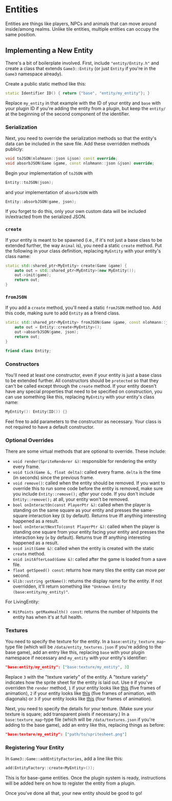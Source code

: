 # Entities

Entities are things like players, NPCs and animals that can move around inside/among realms. Unlike tile entities, multiple entities can occupy the same position.

## Implementing a New Entity

There's a bit of boilerplate involved. First, include `"entity/Entity.h"` and create a class that extends `Game3::Entity` (or just `Entity` if you're in the `Game3` namespace already).

Create a public static method like this:
```c++
static Identifier ID() { return {"base", "entity/my_entity"}; }
```
Replace `my_entity` in that example with the ID of your entity and `base` with your plugin ID if you're adding the entity from a plugin, but keep the `entity/` at the beginning of the second component of the identifier.

### Serialization

Next, you need to override the serialization methods so that the entity's data can be included in the save file. Add these overridden methods publicly:
```c++
void toJSON(nlohmann::json &json) const override;
void absorbJSON(Game &game, const nlohmann::json &json) override;
```
Begin your implementation of `toJSON` with
```c++
Entity::toJSON(json);
```
and your implementation of `absorbJSON` with
```c++
Entity::absorbJSON(game, json);
```
If you forget to do this, only your own custom data will be included in/extracted from the serialized JSON.

### `create`

If your entity is meant to be spawned (i.e., if it's not just a base class to be extended further, the way `Animal` is), you need a static `create` method. Put the following in your class definition, replacing `MyEntity` with your entity's class name:
```c++
static std::shared_ptr<MyEntity> create(Game &game) {
	auto out = std::shared_ptr<MyEntity>(new MyEntity());
	out->init(game);
	return out;
}
```

### `fromJSON`

If you add a `create` method, you'll need a static `fromJSON` method too. Add this code, making sure to add `Entity` as a friend class.

```c++
static std::shared_ptr<MyEntity> fromJSON(Game &game, const nlohmann::json &json) {
	auto out = Entity::create<MyEntity>();
	out->absorbJSON(game, json);
	return out;
}

friend class Entity;
```

### Constructors

You'll need at least one constructor, even if your entity is just a base class to be extended further. All constructors should be `protected` so that they can't be called except through the `create` method. If your entity doesn't have any special properties that need to be specified on construction, you can use something like this, replacing `MyEntity` with your entity's class name:
```c++
MyEntity(): Entity(ID()) {}
```
Feel free to add parameters to the constructor as necessary. Your class is not required to have a default constructor.

### Optional Overrides

There are some virtual methods that are optional to override. These include:
- `void render(SpriteRenderer &)`: responsible for rendering the entity every frame.
- `void tick(Game &, float delta)`: called every frame. `delta` is the time (in seconds) since the previous frame.
- `void remove()`: called when the entity should be removed. If you want to override this to run some code before the entity is removed, make sure you include `Entity::remove();` *after* your code. If you don't include `Entity::remove();` at all, your entity won't be removed.
- `bool onInteractOn(const PlayerPtr &)`: called when the player is standing on the same square as your entity and presses the same-square interaction key (`E` by default). Returns true iff anything interesting happened as a result.
- `bool onInteractNextTo(const PlayerPtr &)`: called when the player is standing one square from your entity facing your entity and presses the interaction key (`e` by default). Returns true iff anything interesting happened as a result.
- `void init(Game &)`: called when the entity is created with the static `create` method.
- `void initAfterLoad(Game &)`: called after the game is loaded from a save file.
- `float getSpeed() const`: returns how many tiles the entity can move per second.
- `Glib::ustring getName()`: returns the display name for the entity. If not overridden, it'll return something like `"Unknown Entity (base:entity/my_entity)"`.

For LivingEntity:
- `HitPoints getMaxHealth() const`: returns the number of hitpoints the entity has when it's at full health.

### Textures

You need to specify the texture for the entity. In a `base:entity_texture_map`-type file (which will be `/data/entity_textures.json` if you're adding to the base game), add an entry like this, replacing `base` with your plugin namespace if necessary and `my_entity` with your entity's identifier:
```json
"base:entity/my_entity": ["base:texture/my_entity", 3]
```
Replace `3` with the "texture variety" of the entity. A "texture variety" indicates how the sprite sheet for the entity is laid out.
Use `0` if you've overriden the `render` method, `1` if your entity looks like [this](https://github.com/heimskr/game3/blob/master/resources/characters/champions/Gangblanc.png?raw=true) (five frames of animation), `2` if your entity looks like [this](https://github.com/heimskr/game3/blob/master/resources/characters/blacksmith.png?raw=true) (five frames of animation, with diagonals) or `3` if your entity looks like [this](https://github.com/heimskr/game3/blob/master/resources/animals/chicken.png?raw=true) (four frames of animation).

Next, you need to specify the details for your texture. (Make sure your texture is square; add transparent pixels if necessary.) In a `base:texture_map`-type file (which will be `/data/textures.json` if you're adding to the base game), add an entry like this, replacing things as before:
```json
"base:texture/my_entity": ["path/to/spritesheet.png"]
```

### Registering Your Entity

<!-- TODO: after the plugin system is implemented, add instructions for plugins -->
In `Game3::Game::addEntityFactories`, add a line like this:
```c++
add(EntityFactory::create<MyEntity>());
```
This is for base-game entities. Once the plugin system is ready, instructions will be added here on how to register the entity from a plugin.

Once you've done all that, your new entity should be good to go!
